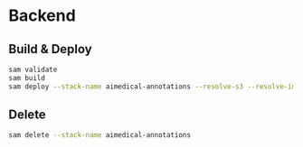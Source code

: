 # Backend

## Build & Deploy

```bash
sam validate
sam build
sam deploy --stack-name aimedical-annotations --resolve-s3 --resolve-image-repos --capabilities CAPABILITY_AUTO_EXPAND CAPABILITY_IAM
```

## Delete

```bash
sam delete --stack-name aimedical-annotations
```
